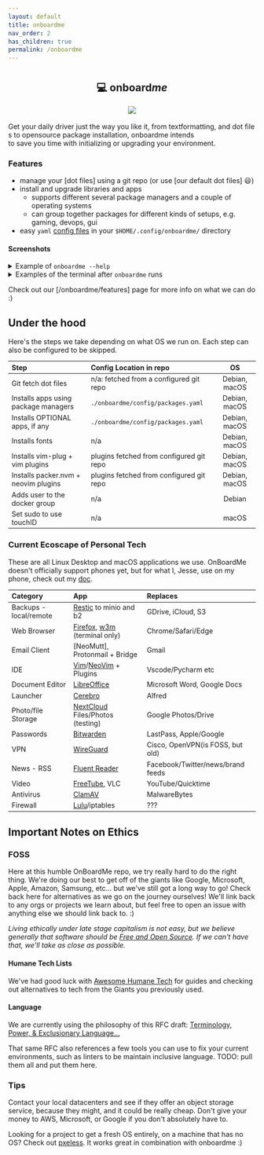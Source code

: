 ```yaml
---
layout: default
title: onboardme
nav_order: 2
has_children: true
permalink: /onboardme
---
```


<h2 align="center">
  <img
    src="https://raw.githubusercontent.com/catppuccin/catppuccin/main/assets/misc/transparent.png"
    height="30"
    width="0px"
  />
  💻 onboard<i>me</i>
  <img
    src="https://raw.githubusercontent.com/catppuccin/catppuccin/main/assets/misc/transparent.png"
    height="30"
    width="0px"
  />
</h2>
<p align="center">
  <a href="https://github.com/jessebot/onboardme/releases">
    <img src="https://img.shields.io/github/v/release/jessebot/onboardme?style=plastic&labelColor=484848&color=3CA324&logo=GitHub&logoColor=white">
  </a>
</p>

Get your daily driver just the way you like it, from textformatting, and dot files to opensource package installation, onboardme intends to save you time with initializing or upgrading your environment.

### Features
- manage your [dot files] using a git repo (or use [our default dot files] 😃)
- install and upgrade libraries and apps
  - supports different several package managers and a couple of operating systems
  - can group together packages for different kinds of setups, e.g. gaming, devops, gui
- easy `yaml` [config files](https://github.com/jessebot/onboardme#configuration) in your `$HOME/.config/onboardme/` directory

#### Screenshots

<details>
  <summary>Example of <code>onboardme --help</code></summary>

<p align="center" width="100%">
<a href="https://raw.githubusercontent.com/jessebot/onboardme/main/docs/onboardme/screenshots/help_text.svg">
<img src="./docs/onboardme/screenshots/help_text.svg" alt='screenshot of full output of onboardme --help'>
</a>
</p>

</details>

<details>
  <summary>Examples of the terminal after <code>onboardme</code> runs</summary>

<p align="center" width="100%">
### vim
<img width="90%" src='https://raw.githubusercontent.com/jessebot/onboardme/main/docs/onboardme/screenshots/vim_example_1.png' alt='screenshot of vim with colors'>

### Powerline and ls
<img width="90%" src='https://raw.githubusercontent.com/jessebot/onboardme/main/docs/onbaordme/screenshots/ls_tree_examples.png' alt='screenshot of powerline and lsd'>

### Powerline with git
<img width="90%" src='https://raw.githubusercontent.com/jessebot/onboardme/main/docs/onboardme/screenshots/git_powerline_example.png' alt='screenshot of powerline and git colors'>

### Image and colors
<img width="90%" src='https://raw.githubusercontent.com/jessebot/onboardme/main/docs/onbaordme/screenshots/image_in_terminal.png' alt='screenshot of color samples and image of dog using a computer using sixel'>

### Python virtual env in powerline and cat
<img width="90%" src='https://raw.githubusercontent.com/jessebot/onboardme/main/docs/onbaordme/screenshots/python_virtual_env_example.png' alt='screenshot of using bat and python virtual env in powerline'>
</p>

</details>

Check out our [/onboardme/features] page for more info on what we can do :)

## Under the hood

Here's the steps we take depending on what OS we run on. Each step can also be configured to be skipped.

| Step                                 | Config Location in repo                  |       OS      |
|:-------------------------------------|:-----------------------------------------|:-------------:|
| Git fetch dot files                  | n/a: fetched from a configured git repo  | Debian, macOS |
| Installs apps using package managers | `./onboardme/config/packages.yaml`       | Debian, macOS |
| Installs OPTIONAL apps, if any       | `./onboardme/config/packages.yaml`       | Debian, macOS |
| Installs fonts                       | n/a                                      | Debian, macOS |
| Installs vim-plug + vim plugins      | plugins fetched from configured git repo | Debian, macOS |
| Installs packer.nvm + neovim plugins | plugins fetched from configured git repo | Debian, macOS |
| Adds user to the docker group        | n/a                                      |     Debian    |
| Set sudo to use touchID              | n/a                                      |     macOS    |


### Current Ecoscape of Personal Tech

These are all Linux Desktop and macOS applications we use.
OnBoardMe doesn't officially support phones yet, but for what I, Jesse,
use on my phone, check out my [doc](/onboardme/os/android).

| Category               | App                                | Replaces                          |
|:-----------------------|:-----------------------------------|:----------------------------------|
| Backups - local/remote | [Restic] to minio and b2           | GDrive, iCloud, S3                |
| Web Browser            | [Firefox], [w3m] (terminal only)   | Chrome/Safari/Edge                |
| Email Client           | [NeoMutt], Protonmail + Bridge     | Gmail                             |
| IDE                    | [Vim]/[NeoVim] + Plugins           | Vscode/Pycharm etc                |
| Document Editor        | [LibreOffice]                      | Microsoft Word, Google Docs       |
| Launcher               | [Cerebro]                          | Alfred                            |
| Photo/file Storage     | [NextCloud] Files/Photos (testing) | Google Photos/Drive               |
| Passwords              | [Bitwarden]                        | LastPass, Apple/Google            |
| VPN                    | [WireGuard]                        | Cisco, OpenVPN(is FOSS, but old)  |
| News - RSS             | [Fluent Reader]                    | Facebook/Twitter/news/brand feeds |
| Video                  | [FreeTube], VLC                    | YouTube/Quicktime                 |
| Antivirus              | [ClamAV]                           | MalwareBytes                      |
| Firewall               | [Lulu]/iptables                    | ???                               |

## Important Notes on Ethics

### FOSS
Here at this humble OnBoardMe repo, we try really hard to do the right thing. We're doing our best to get off of the giants like Google, Microsoft, Apple, Amazon, Samsung, etc... but we've still got a long way to go! Check back here for alternatives as we go on the journey ourselves! We'll link back to any orgs or projects we learn about, but feel free to open an issue with anything else we should link back to. :)

  *Living ethically under late stage capitalism is not easy, but we believe generally that software should be [Free and Open Source](https://www.gnu.org/philosophy/free-sw.en.html). If we can't have that, we'll take as close as possible.*

#### Humane Tech Lists
We've had good luck with [Awesome Humane Tech](https://github.com/humanetech-community/awesome-humane-tech) for guides and checking out alternatives to tech from the Giants you previously used.

#### Language
We are currently using the philosophy of this RFC draft:
[Terminology, Power, & Exclusionary Language...](https://datatracker.ietf.org/doc/html/draft-knodel-terminology-10)

That same RFC also references a few tools you can use to fix your current environments, such as linters to be maintain inclusive language. TODO: pull them all and put them here.

### Tips
Contact your local datacenters and see if they offer an object storage service, because they might, and it could be really cheap. Don't give your money to AWS, Microsoft, or Google if you don't absolutely have to.

Looking for a project to get a fresh OS entirely, on a machine that has no OS?
Check out [pxeless](https://github.com/cloudymax/pxeless).
It works great in combination with onboardme :)

<!-- --------------- link references ---------------- -->

[Bitwarden]: https://bitwarden.com/ "bitwarden home page"
[Cerebro]: https://cerebroapp.com/ "cerebro home page"
[ClamAV]: https://www.clamav.net/ "clamav home page"
[Firefox]: https://www.mozilla.org/en-US/firefox "firefox home page"
[Fluent Reader]: https://hyliu.me/fluent-reader/ "fluent reader home page"
[FreeTube]: https://freetubeapp.io "freetube home page"
[LibreOffice]: https://www.libreoffice.org/ "libreoffice hom epage"
[Lulu]: https://objective-see.org/products/lulu.html "lulu home page"
[NeoVim]: https://neovim.org/ "neovim home page"
[NextCloud]: https://nextcloud.com/ "nextcloud home page"
[Restic]: https://restic.net/ "restic home page"
[Vim]: https://www.vim.org/ "vim home page"
[w3m]: https://w3m.sourceforge.net/ "w3m home page"
[WireGuard]: https://www.wireguard.com/ "wireguard home page"
